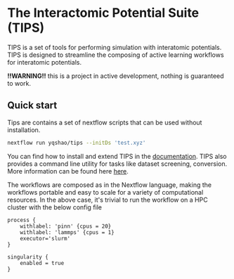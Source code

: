 # The Interactomic Potential Suite (TIPS)

TIPS is a set of tools for performing simulation with interatomic potentials.
TIPS is designed to streamline the composing of active learning workflows for
interatomic potentials.

**!!WARNING!!** this is a project in active development, nothing is guaranteed to work. 

## Quick start

Tips are contains a set of nextflow scripts that can be used without installation.

``` bash
nextflow run yqshao/tips --initDs 'test.xyz'
```

You can find how to install and extend TIPS in the
[documentation](https://yqshao.github.io/tips/workflow/#reusing-workflows). TIPS
also provides a command line utility for tasks like dataset screening,
conversion. More information can be found here
[here](https://yqshao.github.io/tips/cli/).

The workflows are composed as in the Nextflow language, making the workflows
portable and easy to scale for a variety of computational resources. In the
above case, it's trivial to run the workflow on a HPC cluster with the below
config file

``` nextflow
process {
    withlabel: 'pinn' {cpus = 20}
    withlabel: 'lammps' {cpus = 1}
    executor='slurm'
}

singularity {
    enabled = true
}
```
